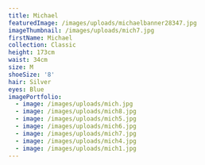 ```yaml
---
title: Michael
featuredImage: /images/uploads/michaelbanner28347.jpg
imageThumbnail: /images/uploads/mich7.jpg
firstName: Michael
collection: Classic
height: 173cm
waist: 34cm
size: M
shoeSize: '8'
hair: Silver
eyes: Blue
imagePortfolio:
  - image: /images/uploads/mich.jpg
  - image: /images/uploads/mich8.jpg
  - image: /images/uploads/mich5.jpg
  - image: /images/uploads/mich6.jpg
  - image: /images/uploads/mich7.jpg
  - image: /images/uploads/mich4.jpg
  - image: /images/uploads/mich1.jpg
---
```


